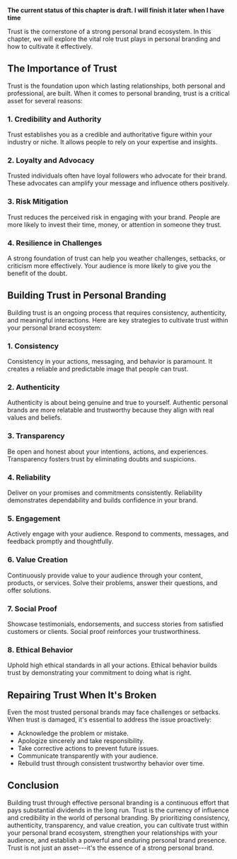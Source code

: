 **The current status of this chapter is draft. I will finish it later when I have time**

Trust is the cornerstone of a strong personal brand ecosystem. In this chapter, we will explore the vital role trust plays in personal branding and how to cultivate it effectively.

The Importance of Trust
-----------------------

Trust is the foundation upon which lasting relationships, both personal and professional, are built. When it comes to personal branding, trust is a critical asset for several reasons:

### **1. Credibility and Authority**

Trust establishes you as a credible and authoritative figure within your industry or niche. It allows people to rely on your expertise and insights.

### **2. Loyalty and Advocacy**

Trusted individuals often have loyal followers who advocate for their brand. These advocates can amplify your message and influence others positively.

### **3. Risk Mitigation**

Trust reduces the perceived risk in engaging with your brand. People are more likely to invest their time, money, or attention in someone they trust.

### **4. Resilience in Challenges**

A strong foundation of trust can help you weather challenges, setbacks, or criticism more effectively. Your audience is more likely to give you the benefit of the doubt.

Building Trust in Personal Branding
-----------------------------------

Building trust is an ongoing process that requires consistency, authenticity, and meaningful interactions. Here are key strategies to cultivate trust within your personal brand ecosystem:

### **1. Consistency**

Consistency in your actions, messaging, and behavior is paramount. It creates a reliable and predictable image that people can trust.

### **2. Authenticity**

Authenticity is about being genuine and true to yourself. Authentic personal brands are more relatable and trustworthy because they align with real values and beliefs.

### **3. Transparency**

Be open and honest about your intentions, actions, and experiences. Transparency fosters trust by eliminating doubts and suspicions.

### **4. Reliability**

Deliver on your promises and commitments consistently. Reliability demonstrates dependability and builds confidence in your brand.

### **5. Engagement**

Actively engage with your audience. Respond to comments, messages, and feedback promptly and thoughtfully.

### **6. Value Creation**

Continuously provide value to your audience through your content, products, or services. Solve their problems, answer their questions, and offer solutions.

### **7. Social Proof**

Showcase testimonials, endorsements, and success stories from satisfied customers or clients. Social proof reinforces your trustworthiness.

### **8. Ethical Behavior**

Uphold high ethical standards in all your actions. Ethical behavior builds trust by demonstrating your commitment to doing what is right.

Repairing Trust When It's Broken
--------------------------------

Even the most trusted personal brands may face challenges or setbacks. When trust is damaged, it's essential to address the issue proactively:

* Acknowledge the problem or mistake.
* Apologize sincerely and take responsibility.
* Take corrective actions to prevent future issues.
* Communicate transparently with your audience.
* Rebuild trust through consistent trustworthy behavior over time.

Conclusion
----------

Building trust through effective personal branding is a continuous effort that pays substantial dividends in the long run. Trust is the currency of influence and credibility in the world of personal branding. By prioritizing consistency, authenticity, transparency, and value creation, you can cultivate trust within your personal brand ecosystem, strengthen your relationships with your audience, and establish a powerful and enduring personal brand presence. Trust is not just an asset---it's the essence of a strong personal brand.
